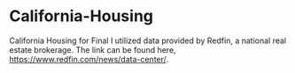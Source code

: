 # California-Housing
California Housing for Final
I utilized data provided by Redfin, a national real estate brokerage.  The link can be found here, https://www.redfin.com/news/data-center/.
